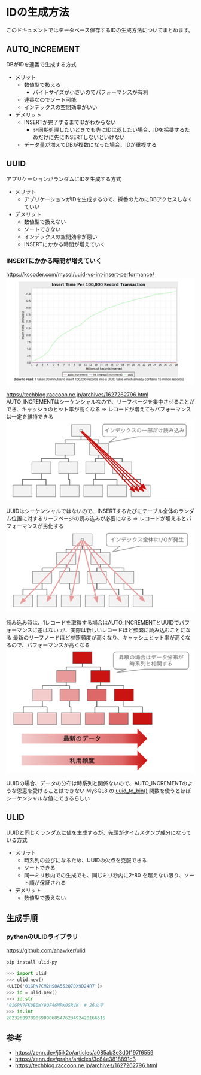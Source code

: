 # IDの生成方法
このドキュメントではデータベース保存するIDの生成方法についてまとめます。

## AUTO_INCREMENT
DBがIDを連番で生成する方式

- メリット
    - 数値型で扱える
        - バイトサイズが小さいのでパフォーマンスが有利
    - 連番なのでソート可能
    - インデックスの空間効率がいい
- デメリット
    - INSERTが完了するまでIDがわからない
        - 非同期処理したいときでも先にIDは返したい場合、IDを採番するためだけに先にINSERTしないといけない
    - データ量が増えてDBが複数になった場合、IDが重複する

## UUID
アプリケーションがランダムにIDを生成する方式

- メリット
    - アプリケーションがIDを生成するので、採番のためにDBアクセスしなくていい
- デメリット
    - 数値型で扱えない
    - ソートできない
    - インデックスの空間効率が悪い
    - INSERTにかかる時間が増えていく


### INSERTにかかる時間が増えていく
https://kccoder.com/mysql/uuid-vs-int-insert-performance/
![](images/01.png)

https://techblog.raccoon.ne.jp/archives/1627262796.html
AUTO_INCREMENTはシーケンシャルなので、リーフページを集中させることができ、キャッシュのヒット率が高くなる
=> レコードが増えてもパフォーマンスは一定を維持できる
![](images/02.png)

UUIDはシーケンシャルではないので、INSERTするたびにテーブル全体のランダム位置に対するリーフページの読み込みが必要になる
=> レコードが増えるとパフォーマンスが劣化する
![](images/03.png)

読み込み時は、1レコードを取得する場合はAUTO_INCREMENTとUUIDでパフォーマンスに差はない
が、実際は新しいレコードほど頻繁に読み込むことになる
最新のリーフノードほど参照頻度が高くなり、キャッシュヒット率が高くなるので、パフォーマンスが高くなる
![](images/04.png)

UUIDの場合、データの分布は時系列と関係ないので、AUTO_INCREMENTのような恩恵を受けることはできない
MySQL8 の [uuid_to_bin()](https://dev.mysql.com/doc/refman/8.0/ja/miscellaneous-functions.html#function_uuid-to-bin) 関数を使うとほぼシーケンシャルな値にできるらしい

## ULID
UUIDと同じくランダムに値を生成するが、先頭がタイムスタンプ成分になっている方式

- メリット
    - 時系列の並びになるため、UUIDの欠点を克服できる
    - ソートできる
    - 同一ミリ秒内での生成でも、同じミリ秒内に2^80 を超えない限り、ソート順が保証される
- デメリット
    - 数値型で扱えない


## 生成手順
### pythonのULIDライブラリ
https://github.com/ahawker/ulid
```sh
pip install ulid-py
```
```python
>>> import ulid
>>> ulid.new()
<ULID('01GPN7CM2HS8A552Q7DX9D24R7')>
>>> id = ulid.new()
>>> id.str
'01GPN7FK0E0WY9QF46MPK0SRVK' # 26文字
>>> id.int
2023260978905909068547623492420166515
```

## 参考
- https://zenn.dev/j5ik2o/articles/a085ab3e3d0f197f6559
- https://zenn.dev/praha/articles/3c84e3818891c3
- https://techblog.raccoon.ne.jp/archives/1627262796.html
